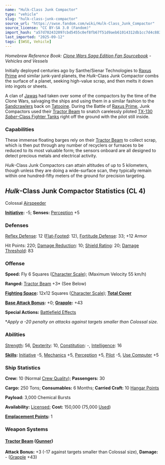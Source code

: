 ```yaml
---
name: "Hulk-Class Junk Compactor"
type: "vehicle"
slug: "hulk-class-junk-compactor"
source_url: "https://swse.fandom.com/wiki/Hulk-Class_Junk_Compactor"
source_license: "CC BY-SA 3.0 (Fandom)"
import_hash: "a57d702432097cbd5455c0ef8fb67f51d9aeb61014312db1cc7d4c883b6b5649"
last_imported: "2025-09-12"
tags: [SWSE, Vehicle]
---
```

*Homebrew Reference Book: [Clone Wars Saga Edition Fan Sourcebook](https://swse.fandom.com/wiki/Clone_Wars_Saga_Edition_Fan_Sourcebook) - Vehicles and Vessels*

Initially deployed centuries ago by Santhe/Sienar Technologies to [Raxus Prime](https://swse.fandom.com/wiki/Raxus_Prime) and similar junk-yard planets, the *Hulk*-Class Junk Compactor combs the surface of a planet, seeking high-value scrap, and then melts it down into ingots or sheets. 

A clan of [Jawas](https://swse.fandom.com/wiki/Jawas) had taken over some of the compactors by the time of the Clone Wars, salvaging the ships and using them in a similar fashion to the [Sandcrawlers](https://swse.fandom.com/wiki/Sandcrawlers) back on [Tatooine](https://swse.fandom.com/wiki/Tatooine). During the Battle of [Raxus Prime](https://swse.fandom.com/wiki/Raxus_Prime), Junk Compactors used their [Tractor Beam](https://swse.fandom.com/wiki/Tractor_Beam) to snatch carelessly piloted [TX-130 *Saber*-Class Fighter Tanks](https://swse.fandom.com/wiki/TX-130_Saber-Class_Fighter_Tanks) right off the ground with the pilot still inside. 
### Capabilities
These immense floating barges rely on their [Tractor Beam](https://swse.fandom.com/wiki/Tractor_Beam) to collect scrap, which is then put through any number of recyclers or furnaces to be reduced to its most valuable form; the sensors onboard are all designed to detect precious metals and electrical activity.

*Hulk*-Class Junk Compactors can attain altitudes of up to 5 kilometers, though unless they are doing a wide-surface scan, they typically remain within one hundred-fifty meters of the ground for precision targeting.
## *Hulk*-Class Junk Compactor Statistics (CL 4)
Colossal [Airspeeder](https://swse.fandom.com/wiki/Airspeeder)

**[Initiative](https://swse.fandom.com/wiki/Initiative):** -5; **Senses:** [Perception](https://swse.fandom.com/wiki/Perception) +5
### Defenses
[Reflex Defense](https://swse.fandom.com/wiki/Reflex_Defense_(Vehicles)): 12 ([Flat-Footed](https://swse.fandom.com/wiki/Flat-Footed): 12), [Fortitude Defense](https://swse.fandom.com/wiki/Fortitude_Defense_(Vehicles)): 33; +12 Armor

Hit Points: 220; [Damage Reduction](https://swse.fandom.com/wiki/Damage_Reduction): 10; [Shield Rating](https://swse.fandom.com/wiki/Shield_Rating): 20; [Damage Threshold](https://swse.fandom.com/wiki/Damage_Threshold_(Vehicles)): 83
### Offense
**Speed:** Fly 6 Squares ([Character Scale](https://swse.fandom.com/wiki/Character_Scale)); (Maximum Velocity 55 km/h)

**Ranged:** [Tractor Beam](https://swse.fandom.com/wiki/Tractor Beam) +3* (See Below)

**[Fighting Space](https://swse.fandom.com/wiki/Fighting_Space):** 12x12 Squares ([Character Scale](https://swse.fandom.com/wiki/Character_Scale)); **[Total Cover](https://swse.fandom.com/wiki/Total_Cover)**

**[Base Attack Bonus](https://swse.fandom.com/wiki/Base_Attack_Bonus):** +0; **[Grapple](https://swse.fandom.com/wiki/Grapple):** +43

**Special Actions:** [Battlefield Effects](https://swse.fandom.com/wiki/Battlefield_Effects)

**Apply a -20 penalty on attacks against targets smaller than Colossal size.*
### Abilities
[Strength](https://swse.fandom.com/wiki/Strength): 56, [Dexterity](https://swse.fandom.com/wiki/Dexterity): 10, [Constitution](https://swse.fandom.com/wiki/Constitution): -, [Intelligence](https://swse.fandom.com/wiki/Intelligence): 16

**[Skills](https://swse.fandom.com/wiki/Skills):** [Initiative](https://swse.fandom.com/wiki/Initiative) -5, [Mechanics](https://swse.fandom.com/wiki/Mechanics) +5, [Perception](https://swse.fandom.com/wiki/Perception) +5, [Pilot](https://swse.fandom.com/wiki/Pilot) -5, [Use Computer](https://swse.fandom.com/wiki/Use_Computer) +5
### Ship Statistics
**Crew:** 10 (Normal [Crew Quality](https://swse.fandom.com/wiki/Crew_Quality)); **Passengers:** 30

**Cargo:** 250 Tons; **Consumables:** 6 Months; **Carried Craft:** 10 [Hangar Points](https://swse.fandom.com/wiki/Hangar_Points)

**Payload:** 3,000 Chemical Bursts

**Availability:** [Licensed](https://swse.fandom.com/wiki/Licensed); **Cost:** 150,000 (75,000 [Used](https://swse.fandom.com/wiki/Used))

**[Emplacement Points](https://swse.fandom.com/wiki/Emplacement_Points):** 1
### Weapon Systems
#### **[Tractor Beam](https://swse.fandom.com/wiki/Tractor Beam) ([Gunner](https://swse.fandom.com/wiki/Gunner))**
**Attack Bonus:** +3 (-17 against targets smaller than Colossal size), **Damage:** - ([Grapple](https://swse.fandom.com/wiki/Grapple) +43)